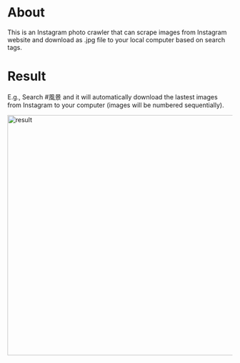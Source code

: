 # About
This is an Instagram photo crawler that can scrape images from Instagram website and download as .jpg file to your local computer based on search tags.

# Result
E.g., Search #風景 and it will automatically download the lastest images from Instagram to your computer (images will be numbered sequentially).

<img width="538" alt="result" src="https://user-images.githubusercontent.com/57652591/164145249-84404551-d879-4c53-ac8e-2d92700df0b1.png">
